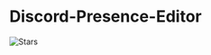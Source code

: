 # Discord-Presence-Editor
![Stars](https://img.shields.io/github/stars/Arny4/Discord-Presence-Editor.svg?style=for-the-badge)
